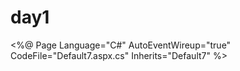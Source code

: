 # day1
<%@ Page Language="C#" AutoEventWireup="true" CodeFile="Default7.aspx.cs" Inherits="Default7" %>

<!DOCTYPE html PUBLIC "-//W3C//DTD XHTML 1.0 Transitional//EN" "http://www.w3.org/TR/xhtml1/DTD/xhtml1-transitional.dtd">

<html xmlns="http://www.w3.org/1999/xhtml">
<head runat="server">
    <title></title>
    <style type="text/css">

        .style1
        {
            width: 100%;
        }
    </style>
</head>
<body>
    <form id="form1" runat="server">
    <div>
    
        <table cellpadding="0" cellspacing="0" class="style1" align="center" 
            style="background-image: url('001.jpg')">
            <tr>
                <td colspan="3" style="text-align: left">
                    电子书借阅系统<asp:TextBox 
                        ID="TextBox1" runat="server"></asp:TextBox>
                    <asp:Button ID="Button1" runat="server" Text="查找" />
                </td>
            </tr>
            <tr>
                <td>
                    <a href="1">精品推荐</a></td>
                <td>
                    <a href="1">经典名著</a></td>
                <td>
                    <a href="1">文学艺术</a></td>
            </tr>
            <tr>
                <td>
                    <a href="1">政治法律</a></td>
                <td>
                    <a href="1">历史军事</a></td>
                <td>
                    <a href="1">人文科学</a></td>
            </tr>
            <tr>
                <td>
                    <a href="1">人生哲学</a></td>
                <td>
                    <a href="1">生活健康</a></td>
                <td>
                    <a href="1">教育教学</a></td>
            </tr>
            <tr>
                <td>
                    <a href="1">社会热点</a></td>
                <td>
                    <a href="1">设计艺术</a></td>
                <td>
                    <a href="1">环境保护</a></td>
            </tr>
        </table>
    
    </div>
    </form>
</body>
</html>
